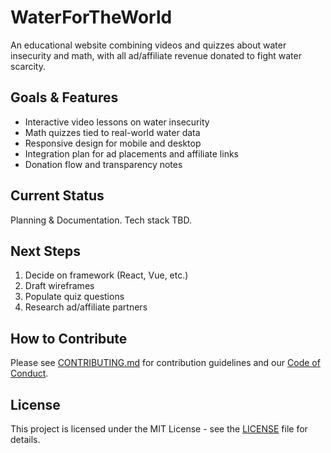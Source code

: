 # WaterForTheWorld

An educational website combining videos and quizzes about water insecurity and math, with all ad/affiliate revenue donated to fight water scarcity.

## Goals & Features

- Interactive video lessons on water insecurity
- Math quizzes tied to real-world water data
- Responsive design for mobile and desktop
- Integration plan for ad placements and affiliate links
- Donation flow and transparency notes

## Current Status
Planning & Documentation. Tech stack TBD.

## Next Steps
1. Decide on framework (React, Vue, etc.)
2. Draft wireframes
3. Populate quiz questions
4. Research ad/affiliate partners

## How to Contribute
Please see [CONTRIBUTING.md](CONTRIBUTING.md) for contribution guidelines and our [Code of Conduct](CODE_OF_CONDUCT.md).

## License
This project is licensed under the MIT License - see the [LICENSE](LICENSE) file for details.
